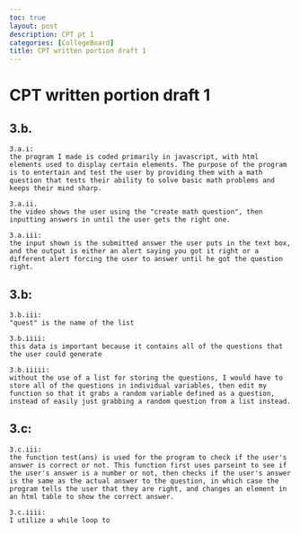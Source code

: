 ```yaml
---
toc: true
layout: post
description: CPT pt 1
categories: [CollegeBoard]
title: CPT written portion draft 1
---
```


# CPT written portion draft 1

## 3.b.
    
    3.a.i:
    the program I made is coded primarily in javascript, with html elements used to display certain elements. The purpose of the program is to entertain and test the user by providing them with a math question that tests their ability to solve basic math problems and keeps their mind sharp.

    3.a.ii.
    the video shows the user using the "create math question", then inputting answers in until the user gets the right one.

    3.a.iii:
    the input shown is the submitted answer the user puts in the text box, and the output is either an alert saying you got it right or a different alert forcing the user to answer until he got the question right.

## 3.b:
    
    3.b.iii:
    "quest" is the name of the list
    
    3.b.iiii:
    this data is important because it contains all of the questions that the user could generate
    
    3.b.iiiii:
    without the use of a list for storing the questions, I would have to store all of the questions in individual variables, then edit my function so that it grabs a random variable defined as a question, instead of easily just grabbing a random question from a list instead.


## 3.c:
    
    3.c.iii:
    the function test(ans) is used for the program to check if the user's answer is correct or not. This function first uses parseint to see if the user's answer is a number or not, then checks if the user's answer is the same as the actual answer to the question, in which case the program tells the user that they are right, and changes an element in an html table to show the correct answer.
    
    3.c.iiii:
    I utilize a while loop to 

